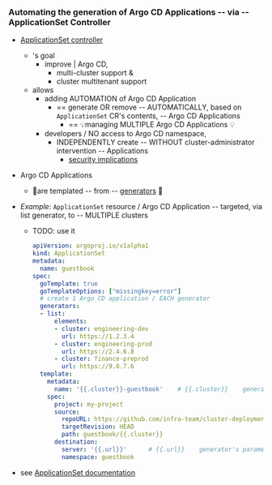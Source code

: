 ### Automating the generation of Argo CD Applications -- via -- ApplicationSet Controller

* [ApplicationSet controller](../operator-manual/applicationset/index.md)
  * 's goal
    * improve | Argo CD, 
      * multi-cluster support &
      * cluster multitenant support  
  * allows
    * adding AUTOMATION of Argo CD Application 
      * == generate OR remove -- AUTOMATICALLY, based on `ApplicationSet` CR's contents, -- Argo CD Applications
        * == 💡managing MULTIPLE Argo CD Applications 💡
    * developers / NO access to Argo CD namespace,
      * INDEPENDENTLY create -- WITHOUT cluster-administrator intervention -- Applications
        * [security implications](../operator-manual/applicationset/Security.md)

* Argo CD Applications
  * 👀are templated -- from -- [generators](../operator-manual/applicationset/generators.md) 👀

* _Example:_ `ApplicationSet` resource / Argo CD Application -- targeted, via list generator, to -- MULTIPLE clusters
  * TODO: use it
    ```yaml
    apiVersion: argoproj.io/v1alpha1
    kind: ApplicationSet
    metadata:
      name: guestbook
    spec:
      goTemplate: true
      goTemplateOptions: ["missingkey=error"]
      # create 1 Argo CD application / EACH generator
      generators:
      - list:
          elements:
          - cluster: engineering-dev
            url: https://1.2.3.4
          - cluster: engineering-prod
            url: https://2.4.6.8
          - cluster: finance-preprod
            url: https://9.8.7.6
      template:
        metadata:
          name: '{{.cluster}}-guestbook'    # {{.cluster}}    generator's parameter 
        spec:
          project: my-project
          source:
            repoURL: https://github.com/infra-team/cluster-deployments.git
            targetRevision: HEAD
            path: guestbook/{{.cluster}}
          destination:
            server: '{{.url}}'      # {{.url}}    generator's parameter
            namespace: guestbook
    ```

* see [ApplicationSet documentation](../operator-manual/applicationset/index.md)
